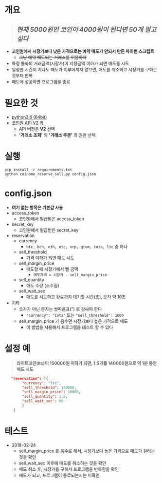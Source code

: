 # 개요

  > ## ***현재 5000원인 코인이 4000원이 된다면 50개 팔고 싶다***

  - **코인원에서 시장가보다 낮은 가격으로는 예약 매도가 안되서 만든 파이썬 스크립트**
    - ~~그냥 예약 매도되는 거래소를 이용하자~~
  -	특정 통화의 거래금액(시장가)이 지정금액 이하가 되면 매도를 시도
  -	일정한 시간이 지나도 매도가 이루어지지 않으면, 매도를 취소하고 시장가를 구하는 것부터 반복
  -	매도에 성공하면 프로그램을 종료


# 필요한 것
  - [python3.6 (64bit)](https://www.python.org/downloads/)
  - [코인원 API V2 키](https://coinone.co.kr/developer/app/)
    - API 버전은 **V2** 선택
    - **'거래소 조회'** 와 **'거래소 주문'** 의 권한 선택


#	실행
  ```
  pip install -r requirements.txt
  python coinone_reserve_sell.py config.json
  ```


#	config.json
  - **여기 없는 항목은 기본값 사용**
  - access_token
	 -	코인원에서 발급받은 access_token
  - secret_key
	 -	코인원에서 발급받은 secret_key
  - reservation
    - currency
        - `btc, bch, eth, etc, xrp, qtum, iota, ltc` 중 하나
    -	sell_threshold
        - 가격 이하가 되면 매도 시도
    -	sell_margin_price
        - 매도할 때 시장가에서 뺄 금액
          - `매도가격 = 시장가 - sell_margin_price`
    -	sell_quantity
        - 매도 수량 (소수점)
    - sell_wait_sec
        - 매도를 시도하고 완료까지 대기할 시간(초), 오차 약 10초
  - 기타
    - 숫자가 아닌 문자는 쌍따옴표(") 로 감싸야 한다
      - `"currency": "iota"` 또는 `"sell_threshold": 1000`
    - sell_margin_price 가 음수면 시장가보다 높은 가격으로 매도
      - 이 방법을 사용해서 프로그램을 테스트 할 수 있다

# 설정 예
   > **라이트코인(ltc)이 150000원 이하가 되면, 1.5개를 140000원으로 약 1분 동안 매도 시도**
  ```json
     "reservation": [{
          "currency": "ltc",
          "sell_threshold": 150000,
          "sell_margin_price": 10000,
          "sell_quantity": 1.5,
          "sell_wait_sec": 60
          }
      ]
  ```

# 테스트
  - 2018-02-24
    - sell_margin_price 를 음수로 해서, 시장가보다 높은 가격으로 매도가 걸리는 것을 확인
    - sell_wait_sec 이후에 매도를 취소하는 것을 확인
    - 매도 취소 후, 시장가를 구해서 프로그램을 반복함을 확인
    - 매도가 되고, 프로그램이 종료되는지는 미확인
